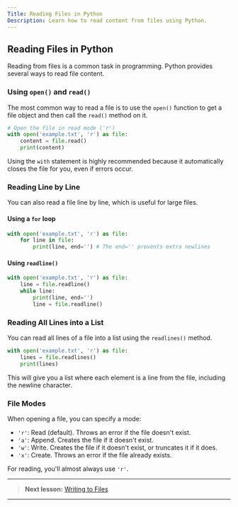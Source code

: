 ```yaml
---
Title: Reading Files in Python
Description: Learn how to read content from files using Python.
---
```


## Reading Files in Python

Reading from files is a common task in programming. Python provides several ways to read file content.

### Using `open()` and `read()`

The most common way to read a file is to use the `open()` function to get a file object and then call the `read()` method on it.

```python
# Open the file in read mode ('r')
with open('example.txt', 'r') as file:
    content = file.read()
    print(content)
```

Using the `with` statement is highly recommended because it automatically closes the file for you, even if errors occur.

### Reading Line by Line

You can also read a file line by line, which is useful for large files.

#### Using a `for` loop

```python
with open('example.txt', 'r') as file:
    for line in file:
        print(line, end='') # The end='' prevents extra newlines
```

#### Using `readline()`

```python
with open('example.txt', 'r') as file:
    line = file.readline()
    while line:
        print(line, end='')
        line = file.readline()
```

### Reading All Lines into a List

You can read all lines of a file into a list using the `readlines()` method.

```python
with open('example.txt', 'r') as file:
    lines = file.readlines()
    print(lines)
```

This will give you a list where each element is a line from the file, including the newline character.

### File Modes

When opening a file, you can specify a mode:

- `'r'`: Read (default). Throws an error if the file doesn't exist.
- `'a'`: Append. Creates the file if it doesn't exist.
- `'w'`: Write. Creates the file if it doesn't exist, or truncates it if it does.
- `'x'`: Create. Throws an error if the file already exists.

For reading, you'll almost always use `'r'`.

---

> **Next lesson:** [Writing to Files](writing-files)

---
